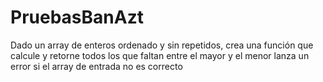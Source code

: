 # PruebasBanAzt 
Dado un array de enteros ordenado y sin repetidos, crea una función que calcule y retorne todos los que faltan entre el mayor y el menor
lanza un error si el array de entrada no es correcto
